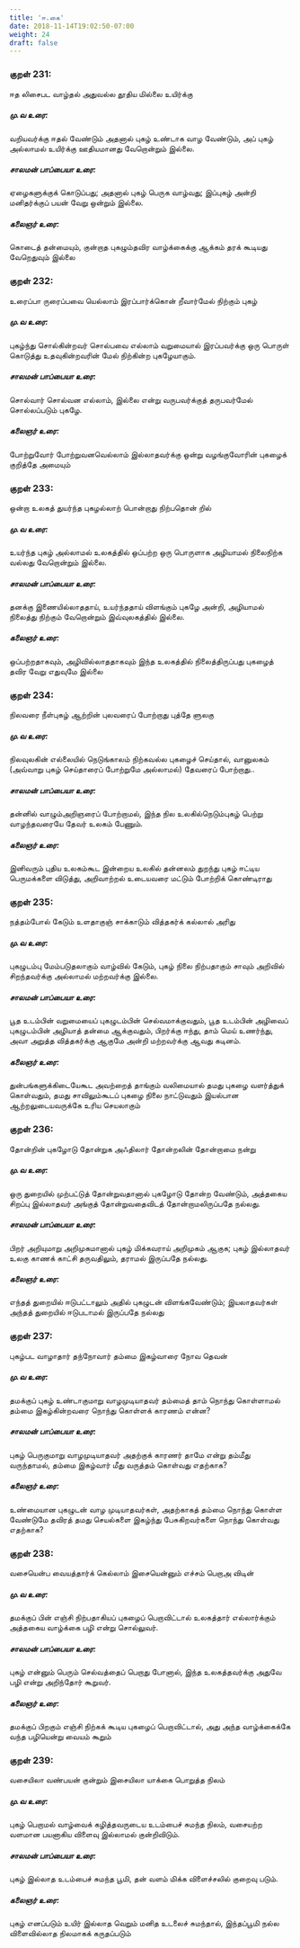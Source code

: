 ```yaml
---
title: 'ஈ.கை'
date: 2018-11-14T19:02:50-07:00
weight: 24
draft: false
---
```


### குறள் 231:
ஈத லிசைபட வாழ்தல் அதுவல்ல
தூதிய மில்லை உயிர்க்கு
##### மு.வ உரை:
வறியவர்க்கு ஈதல் வேண்டும் அதனால் புகழ் உண்டாக வாழ வேண்டும், அப் புகழ் அல்லாமல் உயிர்க்கு ஊதியமானது வேறொன்றும் இல்லை.
##### சாலமன் பாப்பையா உரை:
ஏழைகளுக்குக் கொடுப்பது; அதனால் புகழ் பெருக வாழ்வது; இப்புகழ் அன்றி மனிதர்க்குப் பயன் வேறு ஒன்றும் இல்லை.
##### கலைஞர் உரை:
கொடைத் தன்மையும், குன்றாத புகழும்தவிர வாழ்க்கைக்கு ஆக்கம் தரக் கூடியது வேறெதுவும் இல்லை
### குறள் 232:
உரைப்பா ருரைப்பவை யெல்லாம் இரப்பார்க்கொன்
றீவார்மேல் நிற்கும் புகழ்
##### மு.வ உரை:
புகழ்ந்து சொல்கின்றவர் சொல்பவை எல்லாம் வறுமையால் இரப்பவர்க்கு ஒரு பொருள் கொடுத்து உதவுகின்றவரின் மேல் நிற்கின்ற புகழேயாகும்.
##### சாலமன் பாப்பையா உரை:
சொல்வார் சொல்வன எல்லாம், இல்லை என்று வருபவர்க்குத் தருபவர்மேல் சொல்லப்படும் புகழே.
##### கலைஞர் உரை:
போற்றுவோர் போற்றுவனவெல்லாம் இல்லாதவர்க்கு ஒன்று வழங்குவோரின் புகழைக் குறித்தே அமையும்
### குறள் 233:
ஒன்றா உலகத் துயர்ந்த புகழல்லாற்
பொன்றாது நிற்பதொன் றில்
##### மு.வ உரை:
உயர்ந்த புகழ் அல்லாமல் உலகத்தில் ஒப்பற்ற ஒரு பொருளாக அழியாமல் நிலைநிற்க வல்லது வேறொன்றும் இல்லை.
##### சாலமன் பாப்பையா உரை:
தனக்கு இணையில்லாததாய், உயர்ந்ததாய் விளங்கும் புகழே அன்றி, அழியாமல் நிலைத்து நிற்கும் வேறொன்றும் இவ்வுலகத்தில் இல்லை.
##### கலைஞர் உரை:
ஒப்பற்றதாகவும், அழிவில்லாததாகவும் இந்த உலகத்தில் நிலைத்திருப்பது புகழைத் தவிர வேறு எதுவுமே இல்லை
### குறள் 234:
நிலவரை நீள்புகழ் ஆற்றின் புலவரைப்
போற்றாது புத்தே ளுலகு
##### மு.வ உரை:
நிலவுலகின் எல்லையில் நெடுங்காலம் நிற்கவல்ல புகழைச் செய்தால், வானுலகம் (அவ்வாறு புகழ் செய்தாரைப் போற்றுமே அல்லாமல்) தேவரைப் போற்றாது..
##### சாலமன் பாப்பையா உரை:
தன்னில் வாழும்அறிஞரைப் போற்றாமல், இந்த நில உலகில்நெடும்புகழ் பெற்று வாழந்தவரையே தேவர் உலகம் பேணும்‌.
##### கலைஞர் உரை:
இனிவரும் புதிய உலகம்கூட இன்றைய உலகில் தன்னலம் துறந்து புகழ் ஈட்டிய பெருமக்களை விடுத்து, அறிவாற்றல் உடையவரை மட்டும் போற்றிக் கொண்டிராது
### குறள் 235:
நத்தம்போல் கேடும் உளதாகுஞ் சாக்காடும்
வித்தகர்க் கல்லால் அரிது
##### மு.வ உரை:
புகழுடம்பு மேம்படுதலாகும் வாழ்வில் கேடும், புகழ் நிலை நிற்பதாகும் சாவும் அறிவில் சிறந்தவர்க்கு அல்லாமல் மற்றவர்க்கு இல்லை.
##### சாலமன் பாப்பையா உரை:
பூத உடம்பின் வறுமையைப் புகழுடம்பின் செல்வமாக்குவதும், பூத உடம்பின் அழிவைப் புகழுடம்பின் அழியாத் தன்மை ஆக்குவதும், பிறர்க்கு ஈந்து, தாம் மெய் உணர்ந்து, அவா அறுத்த வித்தகர்க்கு ஆகுமே அன்றி மற்றவர்க்கு ஆவது கடினம்.
##### கலைஞர் உரை:
துன்பங்களுக்கிடையேகூட அவற்றைத் தாங்கும் வலிமையால் தமது புகழை வளர்த்துக் கொள்வதும், தமது சாவிலும்கூடப் புகழை நிலை நாட்டுவதும் இயல்பான ஆற்றலுடையவருக்கே உரிய செயலாகும்
### குறள் 236:
தோன்றின் புகழோடு தோன்றுக அஃதிலார்
தோன்றலின் தோன்றாமை நன்று
##### மு.வ உரை:
ஒரு துறையில் முற்பட்டுத் தோன்றுவதானால் புகழோடு தோன்ற வேண்டும், அத்தகைய சிறப்பு இல்லாதவர் அங்குத் தோன்றுவதைவிடத் தோன்றாமலிருப்பதே நல்லது.
##### சாலமன் பாப்பையா உரை:
பிறர் அறியுமாறு அறிமுகமானால் புகழ் மிக்கவராய் அறிமுகம் ஆகுக; புகழ் இல்லாதவர் உலகு காணக் காட்சி தருவதிலும், தராமல் இருப்‌பதே நல்லது.
##### கலைஞர் உரை:
எந்தத் துறையில் ஈடுபட்டாலும் அதில் புகழுடன் விளங்கவேண்டும்; இயலாதவர்கள் அந்தத் துறையில் ஈடுபடாமல் இருப்பதே நல்லது
### குறள் 237:
புகழ்பட வாழாதார் தந்நோவார் தம்மை
இகழ்வாரை நோவ தெவன்
##### மு.வ உரை:
தமக்குப் புகழ் உண்டாகுமாறு வாழமுடியாதவர் தம்மைத் தாம் நொந்து கொள்ளாமல் தம்மை இகழ்கின்றவரை நொந்து கொள்ளக் காரணம் என்ன?
##### சாலமன் பாப்பையா உரை:
புகழ் பெருகுமாறு வாழமுடியாதவர் அதற்குக் காரணர் தாமே என்று தம்மீது வருந்தாமல், தம்மை இகழ்வார் மீது வருத்தம் கொள்வது எதற்காக?
##### கலைஞர் உரை:
உண்மையான புகழுடன் வாழ முடியாதவர்கள், அதற்காகத் தம்மை நொந்து கொள்ள வேண்டுமே தவிரத் தமது செயல்களை இகழ்ந்து பேசுகிறவர்களை நொந்து கொள்வது எதற்காக?
### குறள் 238:
வசையென்ப வையத்தார்க் கெல்லாம் இசையென்னும்
எச்சம் பெறாஅ விடின்
##### மு.வ உரை:
தமக்குப் பின் எஞ்சி நிற்பதாகியப் புகழைப் பெறாவிட்டால் உலகத்தார் எல்லார்க்கும் அத்தகைய வாழ்க்கை பழி என்று சொல்லுவர்.
##### சாலமன் பாப்பையா உரை:
புகழ் என்னும் பெரும் செல்வத்தைப் பெறாது போனால், இந்த உலகத்தவர்க்கு அதுவே பழி என்று அறிந்தோர் கூறுவர்.
##### கலைஞர் உரை:
தமக்குப் பிறகும் எஞ்சி நிற்கக் கூடிய புகழைப் பெறாவிட்டால், அது அந்த வாழ்க்கைக்கே வந்த பழியென்று வையம் கூறும்
### குறள் 239:
வசையிலா வண்பயன் குன்றும் இசையிலா
யாக்கை பொறுத்த நிலம்
##### மு.வ உரை:
புகழ் பெறாமல் வாழ்வைக் கழித்தவருடைய உடம்பைச் சுமந்த நிலம், வசையற்ற வளமான பயனாகிய விளைவு இல்லாமல் குன்றிவிடும்.
##### சாலமன் பாப்பையா உரை:
புகழ் இல்லாத உடம்பைச் சுமந்த பூமி, தன் வளம் மிக்க விளைச்சலில் குறைவு படும்.
##### கலைஞர் உரை:
புகழ் எனப்படும் உயிர் இல்லாத வெறும் மனித உடலைச் சுமந்தால், இந்தப்பூமி நல்ல விளைவில்லாத நிலமாகக் கருதப்படும்